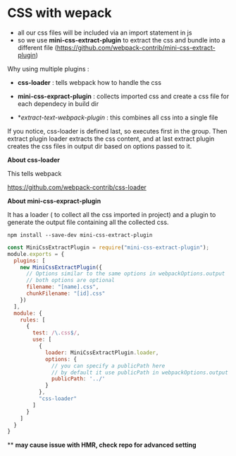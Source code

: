 # CSS with wepack
- all our css files will be included via an import statement in js
- so we use **mini-css-extract-plugin** to extract the css and bundle into a different file (https://github.com/webpack-contrib/mini-css-extract-plugin)

Why using multiple plugins : 
- **css-loader** : tells webpack how to handle the css

- **mini-css-expract-plugin** : collects imported css and create a css file for each dependecy in build dir

- **extract-text-webpack-plugin* : this combines all css into a single file

  

If you notice, css-loader is defined last, so executes first in the group. Then extract plugin loader extracts the css content, and  at last extract plugin creates the css files in output dir based on options passed to it.

**About css-loader**

This tells webpack 

https://github.com/webpack-contrib/css-loader

**About mini-css-expract-plugin**

It has a loader ( to collect all the css imported in project) and a plugin to generate the output file containing all the collected css.

```
npm install --save-dev mini-css-extract-plugin
```

```js
const MiniCssExtractPlugin = require("mini-css-extract-plugin");
module.exports = {
  plugins: [
    new MiniCssExtractPlugin({
      // Options similar to the same options in webpackOptions.output
      // both options are optional
      filename: "[name].css",
      chunkFilename: "[id].css"
    })
  ],
  module: {
    rules: [
      {
        test: /\.css$/,
        use: [
          {
            loader: MiniCssExtractPlugin.loader,
            options: {
              // you can specify a publicPath here
              // by default it use publicPath in webpackOptions.output
              publicPath: '../'
            }
          },
          "css-loader"
        ]
      }
    ]
  }
} 
```

** **may cause issue with HMR, check repo for advanced setting** 

